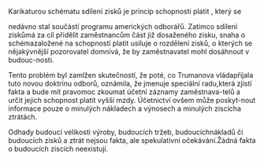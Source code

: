 
Karikaturou schématu sdílení zisků je princip schopnosti platit , který se

nedávno stal součástí programu amerických odborářů. Zatímco sdílení ziskůmá za cíl přidělit zaměstnancům část již dosaženého zisku, snaha o schémazaložené na schopnosti platit usiluje o rozdělení zisků, o kterých se nějakývnější pozorovatel domnívá, že by zaměstnavatel mohl dosáhnout v budouc-nosti.

Tento problém byl zamlžen skutečností, že poté, co Trumanova vládapřijala tuto novou doktrínu odborů, oznámila, že jmenuje speciální radu,která zjistí fakta a bude mít pravomoc zkoumat účetní záznamy zaměstnava-telů a určit jejich schopnost platit vyšší mzdy. Účetnictví ovšem může poskyt-nout informace pouze o minulých nákladech a výnosech a minulých ziscícha ztrátách.

Odhady budoucí velikosti výroby, budoucích tržeb, budoucíchnákladů či budoucích zisků a ztrát nejsou fakta, ale spekulativní očekávání.Žádná fakta o budoucích ziscích neexistují.

